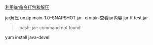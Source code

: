 [利用jar命令打包和解压](http://www.cnblogs.com/wangshuo1/p/5697746.html)

jar解压
unzip main-1.0-SNAPSHOT.jar -d main
查看jar内容
jar tf test.jar

> -bash: jar: command not found

yum install java-devel